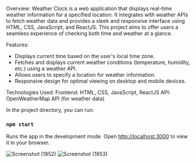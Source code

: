 Overview:
Weather Clock is a web application that displays real-time weather information for a specified location. It integrates with weather APIs to fetch weather data and provides a sleek and responsive interface using HTML, CSS, JavaScript, and ReactJS. This project aims to offer users a seamless experience of checking both time and weather at a glance.

Features:
- Displays current time based on the user's local time zone.
- Fetches and displays current weather conditions (temperature, humidity, etc.) using a weather API.
- Allows users to specify a location for weather information.
- Responsive design for optimal viewing on desktop and mobile devices.
  
Technologies Used:
Frontend: HTML, CSS, JavaScript, ReactJS
API: OpenWeatherMap API (for weather data)

In the project directory, you can run:
### `npm start`

Runs the app in the development mode.
Open [http://localhost:3000](http://localhost:3000) to view it in your browser.





![Screenshot (1852)](https://github.com/user-attachments/assets/0187e651-f8bb-4c4a-9f9b-79aefc65ddcd)
![Screenshot (1853)](https://github.com/user-attachments/assets/8bf963f8-3f4e-4efb-9cfa-b72f80365d95)



